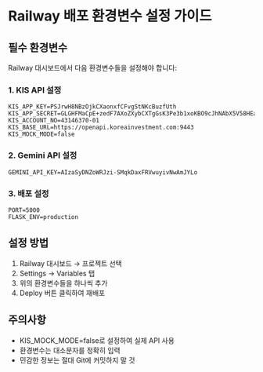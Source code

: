 # Railway 배포 환경변수 설정 가이드

## 필수 환경변수

Railway 대시보드에서 다음 환경변수들을 설정해야 합니다:

### 1. KIS API 설정
```
KIS_APP_KEY=PSJrwH8NBzOjkCXaonxfCFvgStNKcBuzfUth
KIS_APP_SECRET=GLGHFMaCpE+zedF7AXoZXybCXTgGsK3Pe3b1xoKBO9cJhNAbX5V58HEawwPpzB09NacStNgpeqYVa269xrC4MURFApt4ElVzIzYrFjh3v8YEdN+hLjpeeY1G8B7wO7AnqDNiYPqXkZ//C3f0BkZ1a6LpyuFK8KOQzfQikzdrm7ZQdARFO0M=
KIS_ACCOUNT_NO=43146370-01
KIS_BASE_URL=https://openapi.koreainvestment.com:9443
KIS_MOCK_MODE=false
```

### 2. Gemini API 설정
```
GEMINI_API_KEY=AIzaSyDNZoWRJzi-SMqkDaxFRVwuyivNwAmJYLo
```

### 3. 배포 설정
```
PORT=5000
FLASK_ENV=production
```

## 설정 방법

1. Railway 대시보드 → 프로젝트 선택
2. Settings → Variables 탭
3. 위의 환경변수들을 하나씩 추가
4. Deploy 버튼 클릭하여 재배포

## 주의사항

- KIS_MOCK_MODE=false로 설정하여 실제 API 사용
- 환경변수는 대소문자를 정확히 입력
- 민감한 정보는 절대 Git에 커밋하지 말 것
